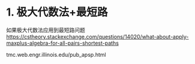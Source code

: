 # 1. 极大代数法+最短路

如果极大代数法应用到最短路问题
https://cstheory.stackexchange.com/questions/14020/what-about-apply-maxplus-algebra-for-all-pairs-shortest-paths


tmc.web.engr.illinois.edu/pub_apsp.html










